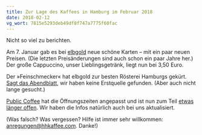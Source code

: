 ```yaml
---
title: Zur Lage des Kaffees in Hamburg im Februar 2018
date: 2018-02-12
vg_wort: 7815e5293deb49df8f747a7775f60fac 
---
```


Nicht so viel zu berichten.

Am 7. Januar gab es bei [elbgold](/cafes/elbgold/) neue schöne Karten – mit ein paar neuen Preisen. (Die letzten Preisänderungen sind auch schon ein paar Jahre her.) Der große Cappuccino, unser Lieblingsgetränk, liegt nun bei 3,50 Euro.

Der »Feinschmecker« hat elbgold zur besten Rösterei Hamburgs gekürt. [Sagt das Abendblatt](https://www.abendblatt.de/hamburg/article213340557/Feinschmecker-kuert-Hamburgs-besten-Kaffee.html), wir haben keine Erstquelle gefunden. (Aber auch nicht lange gesucht.)

[Public Coffee](/cafes/public-coffee-roasters/) hat die Öffnungszeiten angepasst und ist nun zum Teil [etwas länger offen](https://www.facebook.com/publiccoffeeroasters/photos/a.389606667816787.1073741830.389370594507061/1420002314777212/?type=3&theater). Wir haben die Infos natürlich auch bei uns aktualisiert.

(Was falsch? Was vergessen? Hilfe ist immer sehr willkommen: [anregungen@hhkaffee.com](mailto:anregungen@hhkaffee.com). Danke!)
